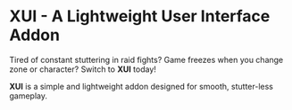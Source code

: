 # XUI - A Lightweight User Interface Addon

Tired of constant stuttering in raid fights? Game freezes when you change zone or character? Switch to **XUI** today!

**XUI** is a simple and lightweight addon designed for smooth, stutter-less gameplay.

